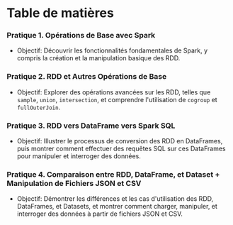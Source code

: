 # Table de matières
### Pratique 1. Opérations de Base avec Spark
- Objectif: Découvrir les fonctionnalités fondamentales de Spark, y compris la création et la manipulation basique des RDD.

### Pratique 2. RDD et Autres Opérations de Base
- Objectif: Explorer des opérations avancées sur les RDD, telles que `sample`, `union`, `intersection`, et comprendre l'utilisation de `cogroup` et `fullOuterJoin`.

### Pratique 3. RDD vers DataFrame vers Spark SQL
- Objectif: Illustrer le processus de conversion des RDD en DataFrames, puis montrer comment effectuer des requêtes SQL sur ces DataFrames pour manipuler et interroger des données.

### Pratique 4. Comparaison entre RDD, DataFrame, et Dataset + Manipulation de Fichiers JSON et CSV
- Objectif: Démontrer les différences et les cas d'utilisation des RDD, DataFrames, et Datasets, et montrer comment charger, manipuler, et interroger des données à partir de fichiers JSON et CSV.
